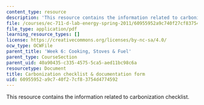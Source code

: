 ```yaml
---
content_type: resource
description: 'This resource contains the information related to carbonization checklist. '
file: /courses/ec-711-d-lab-energy-spring-2011/60955952a9c740f27cf83754d4774592_MITEC_711S11_read6b.pdf
file_type: application/pdf
learning_resource_types: []
license: https://creativecommons.org/licenses/by-nc-sa/4.0/
ocw_type: OCWFile
parent_title: 'Week 6: Cooking, Stoves & Fuel'
parent_type: CourseSection
parent_uid: 40a90435-c335-4575-5ca5-aed11bc98c6a
resourcetype: Document
title: Carbonization checklist & documentation form
uid: 60955952-a9c7-40f2-7cf8-3754d4774592
---
```

This resource contains the information related to carbonization checklist. 